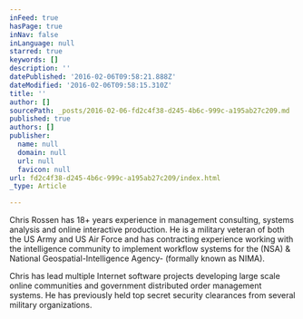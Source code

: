 ```yaml
---
inFeed: true
hasPage: true
inNav: false
inLanguage: null
starred: true
keywords: []
description: ''
datePublished: '2016-02-06T09:58:21.888Z'
dateModified: '2016-02-06T09:58:15.310Z'
title: ''
author: []
sourcePath: _posts/2016-02-06-fd2c4f38-d245-4b6c-999c-a195ab27c209.md
published: true
authors: []
publisher:
  name: null
  domain: null
  url: null
  favicon: null
url: fd2c4f38-d245-4b6c-999c-a195ab27c209/index.html
_type: Article

---
```

Chris Rossen has 18+ years experience in management consulting, systems analysis and online interactive production. He is a military veteran of both the US Army and US Air Force and has contracting experience working with the intelligence community to implement workflow systems for the (NSA) & National Geospatial-Intelligence Agency- (formally known as NIMA). 

Chris has lead multiple Internet software projects developing large scale online communities and government distributed order management systems. He has previously held top secret security clearances from several military organizations.